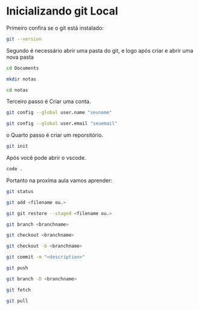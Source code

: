 # Inicializando git Local

Primeiro confira se o git está instalado:



```bash
git --version
```
Segundo é necessário abrir uma pasta do git, e logo após criar e abrir uma nova pasta

```bash
cd Documents
```

```bash
mkdir notas
```

```bash
cd notas
```
Terceiro passo é Criar uma conta.

```bash
git config --global user.name "seunome"
```

```bash
git config --global user.email "seuemail"
```

o Quarto passo é criar um reporsitório.

```bash
git init
```

Após você pode abrir o vscode.

```bash
code .
```

Portanto na proxíma aula vamos aprender:

```bash
git status
```

```bash
git add <filename ou.>
```

```bash
git git restore --staged <filename ou.>
```

```bash
git branch <branchname>
```

```bash
git checkout <branchname>
```

```bash
git checkout -b <branchname>
```

```bash
git commit -m "<description>"
```

```bash
git push
```

```bash
git branch -D <branchname>
```

```bash
git fetch
```

```bash
git pull
```

